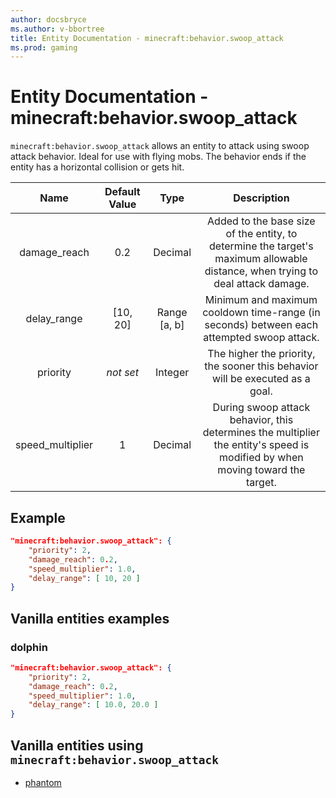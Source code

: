 ```yaml
---
author: docsbryce
ms.author: v-bbortree
title: Entity Documentation - minecraft:behavior.swoop_attack
ms.prod: gaming
---
```


# Entity Documentation - minecraft:behavior.swoop_attack

`minecraft:behavior.swoop_attack` allows an entity to attack using swoop attack behavior. Ideal for use with flying mobs. The behavior ends if the entity has a horizontal collision or gets hit.

| Name| Default Value| Type| Description |
|:-----------:|:-----------:|:-----------:|:-----------:|
| damage_reach| 0.2| Decimal| Added to the base size of the entity, to determine the target's maximum allowable distance, when trying to deal attack damage. |
| delay_range| [10, 20]| Range [a, b]| Minimum and maximum cooldown time-range (in seconds) between each attempted swoop attack. |
|priority|*not set*|Integer|The higher the priority, the sooner this behavior will be executed as a goal.|
| speed_multiplier| 1| Decimal| During swoop attack behavior, this determines the multiplier the entity's speed is modified by when moving toward the target. |

## Example

```json
"minecraft:behavior.swoop_attack": {
    "priority": 2,
    "damage_reach": 0.2,
    "speed_multiplier": 1.0,
    "delay_range": [ 10, 20 ]
}
```

## Vanilla entities examples

### dolphin

```json
"minecraft:behavior.swoop_attack": {
    "priority": 2,
    "damage_reach": 0.2,
    "speed_multiplier": 1.0,
    "delay_range": [ 10.0, 20.0 ]
}
```

## Vanilla entities using `minecraft:behavior.swoop_attack`

- [phantom](../../../../Source/VanillaBehaviorPack_Snippets/entities/phantom.md)
